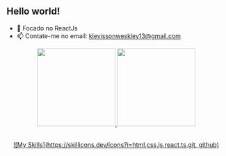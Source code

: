 ## Hello world!

- 🌱 Focado no ReactJs 
- 📫 Contate-me no email: klevissonweskley13@gmail.com

<div align="center">
  <a href="https://github.com/KlevissonWeskley">
  <img height="180em" src="https://github-readme-stats.vercel.app/api?username=KlevissonWeskley&show_icons=true&theme=dark&include_all_commits=true&count_private=true"/>
  <img height="180em" src="https://github-readme-stats.vercel.app/api/top-langs/?username=KlevissonWeskley&layout=compact&langs_count=7&theme=dark"/>
</div>

<div style="display: inline_block" align="center" ><br>
 
  [![My Skills](https://skillicons.dev/icons?i=html,css,js,react,ts,git, github)](https://skillicons.dev)

</div>
